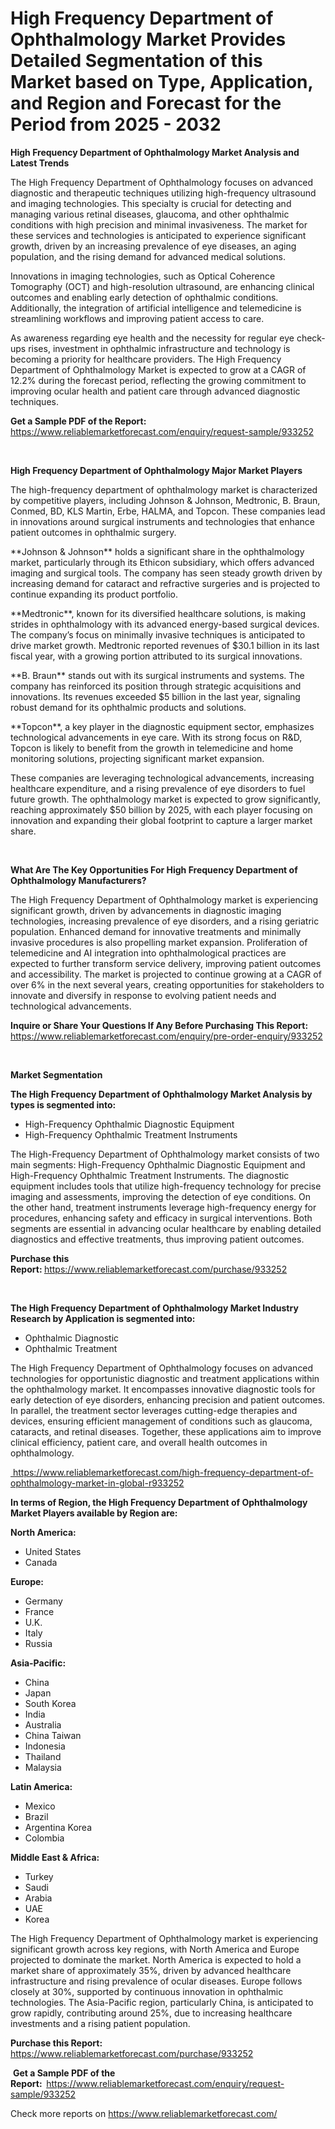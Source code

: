<p><h1>High Frequency Department of Ophthalmology Market Provides Detailed Segmentation of this Market based on Type, Application, and Region and Forecast for the Period from 2025 - 2032</h1></p><p><strong>High Frequency Department of Ophthalmology Market Analysis and Latest Trends</strong></p>
<p><p>The High Frequency Department of Ophthalmology focuses on advanced diagnostic and therapeutic techniques utilizing high-frequency ultrasound and imaging technologies. This specialty is crucial for detecting and managing various retinal diseases, glaucoma, and other ophthalmic conditions with high precision and minimal invasiveness. The market for these services and technologies is anticipated to experience significant growth, driven by an increasing prevalence of eye diseases, an aging population, and the rising demand for advanced medical solutions.</p><p>Innovations in imaging technologies, such as Optical Coherence Tomography (OCT) and high-resolution ultrasound, are enhancing clinical outcomes and enabling early detection of ophthalmic conditions. Additionally, the integration of artificial intelligence and telemedicine is streamlining workflows and improving patient access to care. </p><p>As awareness regarding eye health and the necessity for regular eye check-ups rises, investment in ophthalmic infrastructure and technology is becoming a priority for healthcare providers. The High Frequency Department of Ophthalmology Market is expected to grow at a CAGR of 12.2% during the forecast period, reflecting the growing commitment to improving ocular health and patient care through advanced diagnostic techniques.</p></p>
<p><strong>Get a Sample PDF of the Report:&nbsp;</strong> <a href="https://www.reliablemarketforecast.com/enquiry/request-sample/933252?utm_campaign=3386&utm_medium=2&utm_source=Github&utm_content=ia&utm_term=21032025&utm_id=high-frequency-department-of-ophthalmology">https://www.reliablemarketforecast.com/enquiry/request-sample/933252</a></p>
<p>&nbsp;</p>
<p><strong>High Frequency Department of Ophthalmology Major Market Players</strong></p>
<p><p>The high-frequency department of ophthalmology market is characterized by competitive players, including Johnson & Johnson, Medtronic, B. Braun, Conmed, BD, KLS Martin, Erbe, HALMA, and Topcon. These companies lead in innovations around surgical instruments and technologies that enhance patient outcomes in ophthalmic surgery.</p><p>**Johnson & Johnson** holds a significant share in the ophthalmology market, particularly through its Ethicon subsidiary, which offers advanced imaging and surgical tools. The company has seen steady growth driven by increasing demand for cataract and refractive surgeries and is projected to continue expanding its product portfolio.</p><p>**Medtronic**, known for its diversified healthcare solutions, is making strides in ophthalmology with its advanced energy-based surgical devices. The company’s focus on minimally invasive techniques is anticipated to drive market growth. Medtronic reported revenues of $30.1 billion in its last fiscal year, with a growing portion attributed to its surgical innovations.</p><p>**B. Braun** stands out with its surgical instruments and systems. The company has reinforced its position through strategic acquisitions and innovations. Its revenues exceeded $5 billion in the last year, signaling robust demand for its ophthalmic products and solutions.</p><p>**Topcon**, a key player in the diagnostic equipment sector, emphasizes technological advancements in eye care. With its strong focus on R&D, Topcon is likely to benefit from the growth in telemedicine and home monitoring solutions, projecting significant market expansion.</p><p>These companies are leveraging technological advancements, increasing healthcare expenditure, and a rising prevalence of eye disorders to fuel future growth. The ophthalmology market is expected to grow significantly, reaching approximately $50 billion by 2025, with each player focusing on innovation and expanding their global footprint to capture a larger market share.</p></p>
<p>&nbsp;</p>
<p><strong>What Are The Key Opportunities For High Frequency Department of Ophthalmology Manufacturers?</strong></p>
<p><p>The High Frequency Department of Ophthalmology market is experiencing significant growth, driven by advancements in diagnostic imaging technologies, increasing prevalence of eye disorders, and a rising geriatric population. Enhanced demand for innovative treatments and minimally invasive procedures is also propelling market expansion. Proliferation of telemedicine and AI integration into ophthalmological practices are expected to further transform service delivery, improving patient outcomes and accessibility. The market is projected to continue growing at a CAGR of over 6% in the next several years, creating opportunities for stakeholders to innovate and diversify in response to evolving patient needs and technological advancements.</p></p>
<p><strong>Inquire or Share Your Questions If Any Before Purchasing This Report:</strong> <a href="https://www.reliablemarketforecast.com/enquiry/pre-order-enquiry/933252?utm_campaign=3386&utm_medium=2&utm_source=Github&utm_content=ia&utm_term=21032025&utm_id=high-frequency-department-of-ophthalmology">https://www.reliablemarketforecast.com/enquiry/pre-order-enquiry/933252</a></p>
<p>&nbsp;</p>
<p><strong>Market Segmentation</strong></p>
<p><strong>The High Frequency Department of Ophthalmology Market Analysis by types is segmented into:</strong></p>
<p><ul><li>High-Frequency Ophthalmic Diagnostic Equipment</li><li>High-Frequency Ophthalmic Treatment Instruments</li></ul></p>
<p><p>The High-Frequency Department of Ophthalmology market consists of two main segments: High-Frequency Ophthalmic Diagnostic Equipment and High-Frequency Ophthalmic Treatment Instruments. The diagnostic equipment includes tools that utilize high-frequency technology for precise imaging and assessments, improving the detection of eye conditions. On the other hand, treatment instruments leverage high-frequency energy for procedures, enhancing safety and efficacy in surgical interventions. Both segments are essential in advancing ocular healthcare by enabling detailed diagnostics and effective treatments, thus improving patient outcomes.</p></p>
<p><strong>Purchase this Report:&nbsp;</strong><a href="https://www.reliablemarketforecast.com/purchase/933252?utm_campaign=3386&utm_medium=2&utm_source=Github&utm_content=ia&utm_term=21032025&utm_id=high-frequency-department-of-ophthalmology">https://www.reliablemarketforecast.com/purchase/933252</a></p>
<p>&nbsp;</p>
<p><strong>The High Frequency Department of Ophthalmology Market Industry Research by Application is segmented into:</strong></p>
<p><ul><li>Ophthalmic Diagnostic</li><li>Ophthalmic Treatment</li></ul></p>
<p><p>The High Frequency Department of Ophthalmology focuses on advanced technologies for opportunistic diagnostic and treatment applications within the ophthalmology market. It encompasses innovative diagnostic tools for early detection of eye disorders, enhancing precision and patient outcomes. In parallel, the treatment sector leverages cutting-edge therapies and devices, ensuring efficient management of conditions such as glaucoma, cataracts, and retinal diseases. Together, these applications aim to improve clinical efficiency, patient care, and overall health outcomes in ophthalmology.</p></p>
<p><a href="https://www.reliablemarketforecast.com/high-frequency-department-of-ophthalmology-market-in-global-r933252?utm_campaign=3386&utm_medium=2&utm_source=Github&utm_content=ia&utm_term=21032025&utm_id=high-frequency-department-of-ophthalmology">&nbsp;https://www.reliablemarketforecast.com/high-frequency-department-of-ophthalmology-market-in-global-r933252</a></p>
<p><strong>In terms of Region, the High Frequency Department of Ophthalmology Market Players available by Region are:</strong></p>
<p>
    <p> <strong> North America: </strong>
        <ul>
            <li>United States</li>
            <li>Canada</li>
        </ul>
        </p> 
    <p> <strong> Europe: </strong>
        <ul>
            <li>Germany</li>
            <li>France</li>
            <li>U.K.</li>
            <li>Italy</li>
            <li>Russia</li>
        </ul>
        </p> 
    <p> <strong> Asia-Pacific: </strong>
        <ul>
            <li>China</li>
            <li>Japan</li>
            <li>South Korea</li>
            <li>India</li>
            <li>Australia</li>
            <li>China Taiwan</li>
            <li>Indonesia</li>
            <li>Thailand</li>
            <li>Malaysia</li>
        </ul>
        </p> 
    <p> <strong> Latin America: </strong>
        <ul>
            <li>Mexico</li>
            <li>Brazil</li>
            <li>Argentina Korea</li>
            <li>Colombia</li>
        </ul>
        </p> 
    <p> <strong> Middle East & Africa: </strong>
        <ul>
            <li>Turkey</li>
            <li>Saudi</li>
            <li>Arabia</li>
            <li>UAE</li>
            <li>Korea</li>
        </ul>
    </p>
    </p>
<p><p>The High Frequency Department of Ophthalmology market is experiencing significant growth across key regions, with North America and Europe projected to dominate the market. North America is expected to hold a market share of approximately 35%, driven by advanced healthcare infrastructure and rising prevalence of ocular diseases. Europe follows closely at 30%, supported by continuous innovation in ophthalmic technologies. The Asia-Pacific region, particularly China, is anticipated to grow rapidly, contributing around 25%, due to increasing healthcare investments and a rising patient population.</p></p>
<p><strong>Purchase this Report: </strong><a href="https://www.reliablemarketforecast.com/purchase/933252?utm_campaign=3386&utm_medium=2&utm_source=Github&utm_content=ia&utm_term=21032025&utm_id=high-frequency-department-of-ophthalmology">https://www.reliablemarketforecast.com/purchase/933252</a></p>
<p>&nbsp;<strong>Get a Sample PDF of the Report:&nbsp;&nbsp;</strong><a href="https://www.reliablemarketforecast.com/enquiry/request-sample/933252?utm_campaign=3386&utm_medium=2&utm_source=Github&utm_content=ia&utm_term=21032025&utm_id=high-frequency-department-of-ophthalmology">https://www.reliablemarketforecast.com/enquiry/request-sample/933252</a></p>
<p><strong></strong></p>
<p>Check more reports on <a href="https://www.reliablemarketforecast.com/?utm_campaign=3386&utm_medium=2&utm_source=Github&utm_content=ia&utm_term=21032025&utm_id=high-frequency-department-of-ophthalmology">https://www.reliablemarketforecast.com/</a></p>